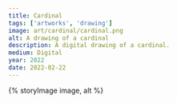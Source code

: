 ```yaml
---
title: Cardinal
tags: ['artworks', 'drawing']
image: art/cardinal/cardinal.png
alt: A drawing of a cardinal
description: A digital drawing of a cardinal.
medium: Digital
year: 2022
date: 2022-02-22
---
```

{% storyImage image, alt %}